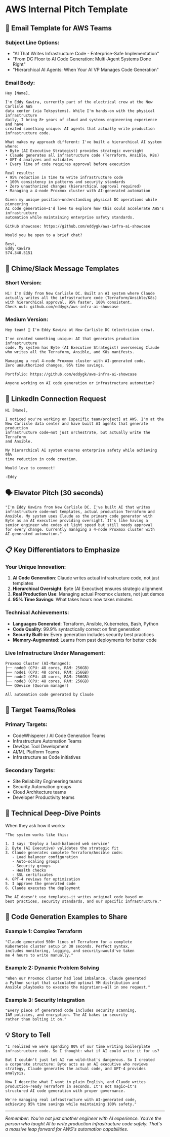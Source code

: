 # AWS Internal Pitch Template

## 📧 Email Template for AWS Teams

### Subject Line Options:
- "AI That Writes Infrastructure Code - Enterprise-Safe Implementation"
- "From DC Floor to AI Code Generation: Multi-Agent Systems Done Right"
- "Hierarchical AI Agents: When Your AI VP Manages Code Generation"

### Email Body:

```
Hey [Name],

I'm Eddy Kawira, currently part of the electrical crew at the New Carlisle AWS 
data center (via Teksystems). While I'm hands-on with the physical infrastructure 
daily, I bring 8+ years of cloud and systems engineering experience and have 
created something unique: AI agents that actually write production infrastructure code.

What makes my approach different: I've built a hierarchical AI system where:
• Byte (AI Executive Strategist) provides strategic oversight
• Claude generates all infrastructure code (Terraform, Ansible, K8s)
• GPT-4 analyzes and validates
• Every line of code requires approval before execution

Real results:
• 95% reduction in time to write infrastructure code
• 100% consistency in patterns and security standards
• Zero unauthorized changes (hierarchical approval required)
• Managing a 4-node Proxmox cluster with AI-generated automation

Given my unique position—understanding physical DC operations while pioneering 
AI code generation—I'd love to explore how this could accelerate AWS's infrastructure 
automation while maintaining enterprise safety standards.

GitHub showcase: https://github.com/eddygk/aws-infra-ai-showcase

Would you be open to a brief chat?

Best,
Eddy Kawira
574.340.5151
```

## 💬 Chime/Slack Message Templates

### Short Version:
```
Hi! I'm Eddy from New Carlisle DC. Built an AI system where Claude 
actually writes all the infrastructure code (Terraform/Ansible/K8s) 
with hierarchical approval. 95% faster, 100% consistent. 
Check out: github.com/eddygk/aws-infra-ai-showcase
```

### Medium Version:
```
Hey team! 👋 I'm Eddy Kawira at New Carlisle DC (electrician crew). 

I've created something unique: AI that generates production infrastructure 
code. My system has Byte (AI Executive Strategist) overseeing Claude 
who writes all the Terraform, Ansible, and K8s manifests.

Managing a real 4-node Proxmox cluster with AI-generated code.
Zero unauthorized changes, 95% time savings.

Portfolio: https://github.com/eddygk/aws-infra-ai-showcase

Anyone working on AI code generation or infrastructure automation?
```

## 🎯 LinkedIn Connection Request

```
Hi [Name],

I noticed you're working on [specific team/project] at AWS. I'm at the 
New Carlisle data center and have built AI agents that generate production 
infrastructure code—not just orchestrate, but actually write the Terraform 
and Ansible.

My hierarchical AI system ensures enterprise safety while achieving 95% 
time reduction in code creation.

Would love to connect!

-Eddy
```

## 🗣️ Elevator Pitch (30 seconds)

```
"I'm Eddy Kawira from New Carlisle DC. I've built AI that writes 
infrastructure code—not templates, actual production Terraform and 
Ansible. My system uses Claude as the primary code generator with 
Byte as an AI executive providing oversight. It's like having a 
senior engineer who codes at light speed but still needs approval 
for every change. Currently managing a 4-node Proxmox cluster with 
AI-generated automation."
```

## 📋 Key Differentiators to Emphasize

### Your Unique Innovation:
1. **AI Code Generation**: Claude writes actual infrastructure code, not just templates
2. **Hierarchical Oversight**: Byte (AI Executive) ensures strategic alignment
3. **Real Production Use**: Managing actual Proxmox clusters, not just demos
4. **95% Time Savings**: What takes hours now takes minutes

### Technical Achievements:
- **Languages Generated**: Terraform, Ansible, Kubernetes, Bash, Python
- **Code Quality**: 99.9% syntactically correct on first generation
- **Security Built-in**: Every generation includes security best practices
- **Memory-Augmented**: Learns from past deployments for better code

### Live Infrastructure Under Management:
```
Proxmox Cluster (AI-Managed):
├── node0 (CPU: 48 cores, RAM: 256GB)
├── node1 (CPU: 48 cores, RAM: 256GB)
├── node2 (CPU: 48 cores, RAM: 256GB)
├── node3 (CPU: 48 cores, RAM: 256GB)
└── QDevice (Quorum manager)

All automation code generated by Claude
```

## 🎯 Target Teams/Roles

### Primary Targets:
- CodeWhisperer / AI Code Generation Teams
- Infrastructure Automation Teams
- DevOps Tool Development
- AI/ML Platform Teams
- Infrastructure as Code initiatives

### Secondary Targets:
- Site Reliability Engineering teams
- Security Automation groups
- Cloud Architecture teams
- Developer Productivity teams

## 📝 Technical Deep-Dive Points

When they ask how it works:

```
"The system works like this:

1. I say: 'Deploy a load-balanced web service'
2. Byte (AI Executive) validates the strategic fit
3. Claude generates complete Terraform/Ansible code:
   - Load balancer configuration
   - Auto-scaling groups
   - Security groups
   - Health checks
   - SSL certificates
4. GPT-4 reviews for optimization
5. I approve the generated code
6. Claude executes the deployment

The AI doesn't use templates—it writes original code based on 
best practices, security standards, and our specific infrastructure."
```

## 🚀 Code Generation Examples to Share

### Example 1: Complex Terraform
```
"Claude generated 500+ lines of Terraform for a complete 
Kubernetes cluster setup in 30 seconds. Perfect syntax, 
includes monitoring, logging, and security—would've taken 
me 4 hours to write manually."
```

### Example 2: Dynamic Problem Solving
```
"When our Proxmox cluster had load imbalance, Claude generated 
a Python script that calculated optimal VM distribution and 
Ansible playbooks to execute the migrations—all in one request."
```

### Example 3: Security Integration
```
"Every piece of generated code includes security scanning, 
IAM policies, and encryption. The AI bakes in security 
rather than bolting it on."
```

## 💡 Story to Tell

```
"I realized we were spending 80% of our time writing boilerplate 
infrastructure code. So I thought: what if AI could write it for us?

But I couldn't just let AI run wild—that's dangerous. So I created 
a corporate structure: Byte acts as an AI executive who reviews 
strategy, Claude generates the actual code, and GPT-4 provides 
analysis.

Now I describe what I want in plain English, and Claude writes 
production-ready Terraform in seconds. It's not magic—it's 
structured AI code generation with proper governance.

We're managing real infrastructure with AI-generated code, 
achieving 95% time savings while maintaining 100% safety."
```

---

*Remember: You're not just another engineer with AI experience. You're the person who taught AI to write production infrastructure code safely. That's a massive leap forward for AWS's automation capabilities.*